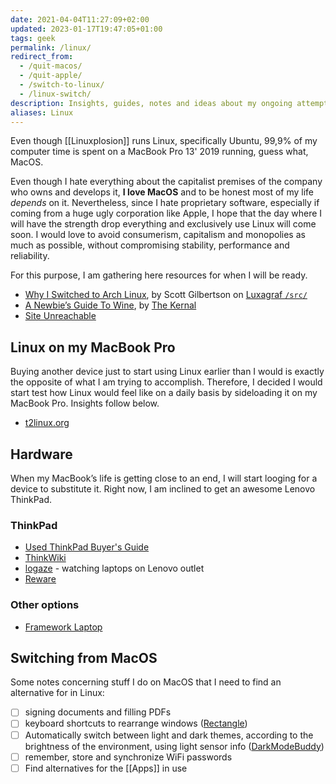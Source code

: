 ```yaml
---
date: 2021-04-04T11:27:09+02:00
updated: 2023-01-17T19:47:05+01:00
tags: geek
permalink: /linux/
redirect_from:
  - /quit-macos/
  - /quit-apple/
  - /switch-to-linux/
  - /linux-switch/
description: Insights, guides, notes and ideas about my ongoing attempt at fully switching to Linux.
aliases: Linux
---
```

Even though [[Linuxplosion]] runs Linux, specifically Ubuntu, 99,9% of my computer time is spent on a MacBook Pro 13' 2019 running, guess what, MacOS.

Even though I hate everything about the capitalist premises of the company who owns and develops it, **I love MacOS** and to be honest most of my life *depends* on it. Nevertheless, since I hate proprietary software, especially if coming from a huge ugly corporation like Apple, I hope that the day where I will have the strength drop everything and exclusively use Linux will come soon. I would love to avoid consumerism, capitalism and monopolies as much as possible, without compromising stability, performance and reliability.

For this purpose, I am gathering here resources for when I will be ready.

- [Why I Switched to Arch Linux](https://luxagraf.net/src/why-i-switched-arch-linux 'Why I Switched to Arch Linux'), by Scott Gilbertson on [Luxagraf `/src/`](https://luxagraf.net/src/ '/src/')
- [A Newbie’s Guide To Wine](https://thekernalblog.github.io/A-Newbie’s-Guide-To-Wine/ 'A Newbie’s Guide To Wine'), by [The Kernal](https://thekernalblog.github.io/about/ 'About The Kernal')
- [Site Unreachable](https://b00merang.weebly.com/desktop-themes.html)

## Linux on my MacBook Pro

Buying another device just to start using Linux earlier than I would is exactly the opposite of what I am trying to accomplish. Therefore, I decided I would start test how Linux would feel like on a daily basis by sideloading it on my MacBook Pro. Insights follow below.

- [t2linux.org](https://t2linux.org)

## Hardware

When my MacBook’s life is getting close to an end, I will start looging for a device to substitute it. Right now, I am inclined to get an awesome Lenovo ThinkPad.

### ThinkPad

- [Used ThinkPad Buyer's Guide](https://bobble.tech/free-stuff/used-thinkpad-buyers-guide)
- [ThinkWiki](https://thinkwiki.org)
- [logaze](https://ackerleytng.github.io/logaze) - watching laptops on Lenovo outlet
- [Reware](https://reware.it)

### Other options

- [Framework Laptop](https://frame.work)

## Switching from MacOS

Some notes concerning stuff I do on MacOS that I need to find an alternative for in Linux:

- [ ] signing documents and filling PDFs
- [ ] keyboard shortcuts to rearrange windows ([Rectangle](https://rectangleapp.com 'Rectangle official website'))
- [ ] Automatically switch between light and dark themes, according to the brightness of the environment, using light sensor info ([DarkModeBuddy](https://darkmodebuddy.app 'DarkModeBuddy'))
- [ ] remember, store and synchronize WiFi passwords
- [ ] Find alternatives for the [[Apps]] in use